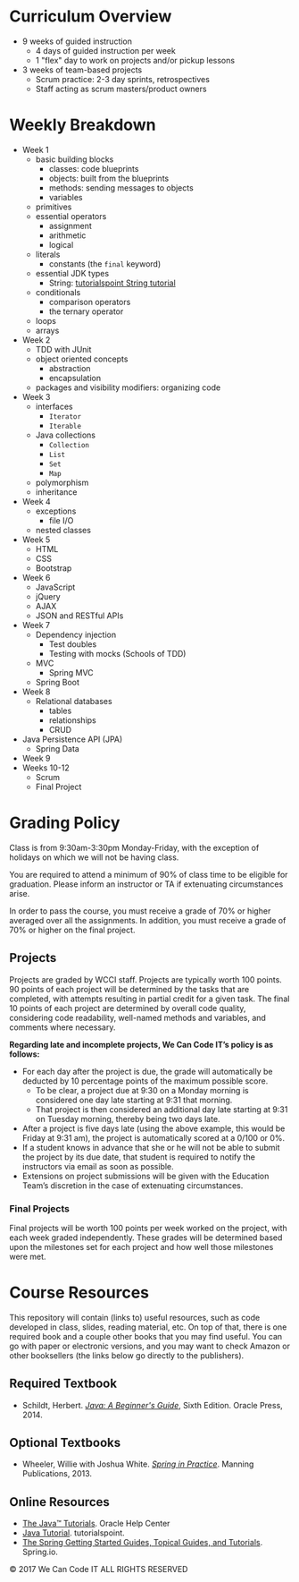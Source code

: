 # Curriculum Overview

- 9 weeks of guided instruction
  - 4 days of guided instruction per week
  - 1 "flex" day to work on projects and/or pickup lessons
- 3 weeks of team-based projects
  - Scrum practice: 2-3 day sprints, retrospectives
  - Staff acting as scrum masters/product owners

# Weekly Breakdown

- Week 1
  - basic building blocks
    - classes: code blueprints
    - objects: built from the blueprints
    - methods: sending messages to objects
    - variables
  - primitives
  - essential operators
    - assignment
    - arithmetic
    - logical
  - literals
    - constants (the `final` keyword)
  - essential JDK types
    - String: [tutorialspoint String tutorial](https://www.tutorialspoint.com/java/java_strings.htm)
  - conditionals
    - comparison operators
    - the ternary operator
  - loops
  - arrays
- Week 2
  - TDD with JUnit
  - object oriented concepts
    - abstraction
    - encapsulation
  - packages and visibility modifiers: organizing code
- Week 3
  - interfaces
    - `Iterator`
    - `Iterable`
  - Java collections
    - `Collection`
    - `List`
    - `Set`
    - `Map`
  - polymorphism
  - inheritance
- Week 4
  - exceptions
    - file I/O
  - nested classes
- Week 5
  - HTML
  - CSS
  - Bootstrap
- Week 6
  - JavaScript
  - jQuery
  - AJAX
  - JSON and RESTful APIs
- Week 7
  - Dependency injection
    - Test doubles
    - Testing with mocks (Schools of TDD)
  - MVC
    - Spring MVC
  - Spring Boot
- Week 8
  - Relational databases
    - tables
    - relationships
    - CRUD
 - Java Persistence API (JPA)
    - Spring Data
- Week 9
- Weeks 10-12
  - Scrum
  - Final Project


# Grading Policy

Class is from 9:30am-3:30pm Monday-Friday, with the exception of holidays on which we will not be having class.

You are required to attend a minimum of 90% of class time to be eligible for graduation. Please inform an instructor or TA if extenuating circumstances arise.

In order to pass the course, you must receive a grade of 70% or higher averaged over all the assignments. In addition, you must receive a grade of 70% or higher on the final project.

## Projects

Projects are graded by WCCI staff. Projects are typically worth 100 points. 90 points of each project will be determined by the tasks that are completed, with attempts resulting in partial credit for a given task. The final 10 points of each project are determined by overall code quality, considering code readability, well-named methods and variables, and comments where necessary.

**Regarding late and incomplete projects, We Can Code IT’s policy is as follows:**
* For each day after the project is due, the grade will automatically be deducted by 10 percentage points of the maximum possible score.
  * To be clear, a project due at 9:30 on a Monday morning is considered one day late starting at 9:31 that morning. 
  * That project is then considered an additional day late starting at 9:31 on Tuesday morning, thereby being two days late.
* After a project is five days late (using the above example, this would be Friday at 9:31 am), the project is automatically scored at a 0/100 or 0%.
* If a student knows in advance that she or he will not be able to submit the project by its due date, that student is required to notify the instructors via email as soon as possible.
* Extensions on project submissions will be given with the Education Team’s discretion in the case of extenuating circumstances.


### Final Projects

Final projects will be worth 100 points per week worked on the project, with each week graded independently. These grades will be determined based upon the milestones set for each project and how well those milestones were met.


# Course Resources

This repository will contain (links to) useful resources, such as code developed in class, slides, reading material, etc. On top of that, there is one required book and a couple other books that you may find useful. You can go with paper or electronic versions, and you may want to check Amazon or other booksellers (the links below go directly to the publishers).

## Required Textbook
- Schildt, Herbert. [*Java: A Beginner's Guide*](https://www.mhprofessional.com/9780071809252-usa-java-a-beginners-guide-sixth-edition-group), Sixth Edition. Oracle Press, 2014.

## Optional Textbooks
- Wheeler, Willie with Joshua White. [*Spring in Practice*](https://www.manning.com/books/spring-in-practice). Manning Publications, 2013.

## Online Resources
- [The Java™ Tutorials](https://docs.oracle.com/javase/tutorial/). Oracle Help Center
- [Java Tutorial](https://www.tutorialspoint.com/java/). tutorialspoint.
- [The Spring Getting Started Guides, Topical Guides, and Tutorials](https://spring.io/guides). Spring.io.


© 2017 We Can Code IT ALL RIGHTS RESERVED